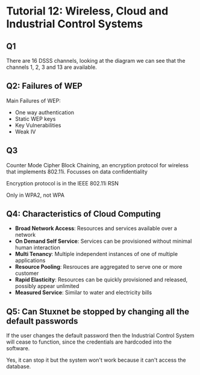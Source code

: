 # Tutorial 12: Wireless, Cloud and Industrial Control Systems

## Q1

There are 16 DSSS channels, looking at the diagram we can see that the channels 1, 2, 3 and 13 are available.

## Q2: Failures of WEP

Main Failures of WEP:
- One way authentication
- Static WEP keys
- Key Vulnerabilities
- Weak IV

## Q3

Counter Mode Cipher Block Chaining, an encryption protocol for wireless that implements 802.11i. Focusses on data confidentiality

Encryption protocol is in the IEEE 802.11i RSN

Only in WPA2, not WPA

## Q4: Characteristics of Cloud Computing

- __Broad Network Access__: Resources and services available over a network
- __On Demand Self Service__: Services can be provisioned without minimal human interaction
- __Multi Tenancy__: Multiple independent instances of one of multiple applications
- __Resource Pooling__: Resrouces are aggregated to serve one or more customer
- __Rapid Elasticity__: Resources can be quickly provisioned and released, possibly appear unlimited
- __Measured Service__: Similar to water and electricity bills

## Q5: Can Stuxnet be stopped by changing all the default passwords

If the user changes the default password then the Industrial Control System will cease to function, since the credentials are hardcoded into the software.

Yes, it can stop it but the system won't work because it can't access the database.
